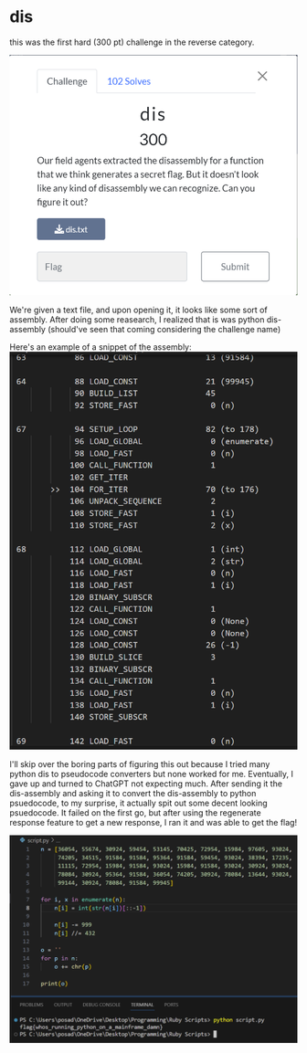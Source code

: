 # dis
this was the first hard (300 pt) challenge in the reverse category.

![Image](./images/challenge.png)

We're given a text file, and upon opening it, it looks like some sort of assembly. After doing some reasearch, I realized that is was python dis-assembly (should've seen that coming considering the challenge name)

Here's an example of a snippet of the assembly:
![Image](./images/sample.png)

I'll skip over the boring parts of figuring this out because I tried many python dis to pseudocode converters but none worked for me. Eventually, I gave up and turned to ChatGPT not expecting much. After sending it the dis-assembly and asking it to convert the dis-assembly to python psuedocode, to my surprise, it actually spit out some decent looking psuedocode. It failed on the first go, but after using the regenerate response feature to get a new response, I ran it and was able to get the flag!

![Image](./images/flag.png)